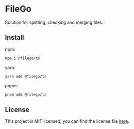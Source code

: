 # FileGo

Solution for splitting, checking and merging files.

## Install

npm:

```bash
npm i @filego/ts
```

yarn:

```bash
yarn add @filego/ts
```

pnpm:

```bash
pnpm add @filego/ts
```

## License

This project is MIT licensed, you can find the license file [here](./LICENSE).
